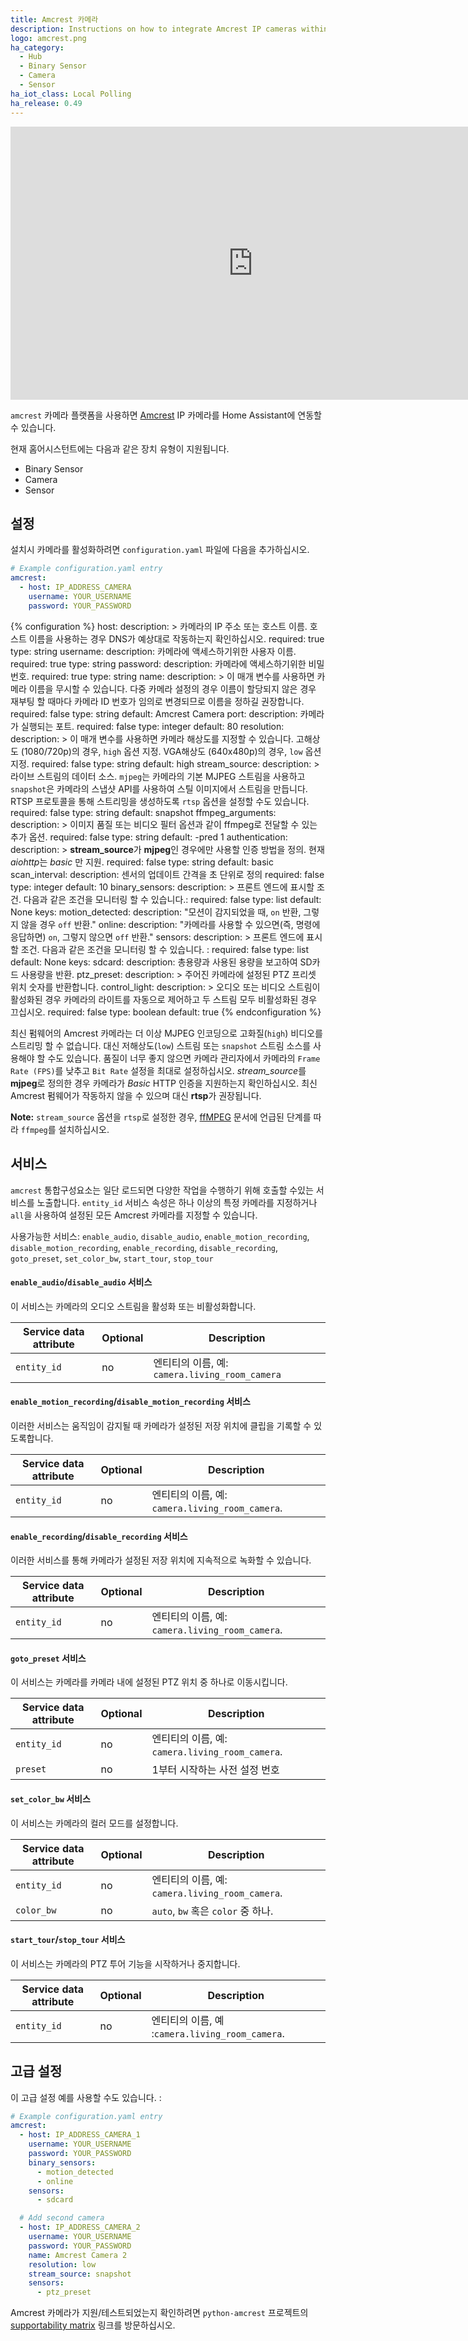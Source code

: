 ```yaml
---
title: Amcrest 카메라
description: Instructions on how to integrate Amcrest IP cameras within Home Assistant.
logo: amcrest.png
ha_category:
  - Hub
  - Binary Sensor
  - Camera
  - Sensor
ha_iot_class: Local Polling
ha_release: 0.49
---
```


<div class='videoWrapper'>
<iframe width="776" height="437" src="https://www.youtube.com/embed/DHH0S2j6uBU" frameborder="0" allow="accelerometer; autoplay; encrypted-media; gyroscope; picture-in-picture" allowfullscreen></iframe>
</div>

`amcrest` 카메라 플랫폼을 사용하면 [Amcrest](https://amcrest.com/) IP 카메라를 Home Assistant에 연동할 수 있습니다.

현재 홈어시스턴트에는 다음과 같은 장치 유형이 지원됩니다.

- Binary Sensor
- Camera
- Sensor


## 설정

설치시 카메라를 활성화하려면 `configuration.yaml` 파일에 다음을 추가하십시오.

```yaml
# Example configuration.yaml entry
amcrest:
  - host: IP_ADDRESS_CAMERA
    username: YOUR_USERNAME
    password: YOUR_PASSWORD

```

{% configuration %}
host:
  description: >
    카메라의 IP 주소 또는 호스트 이름. 호스트 이름을 사용하는 경우 DNS가 예상대로 작동하는지 확인하십시오.
  required: true
  type: string
username:
  description: 카메라에 액세스하기위한 사용자 이름.
  required: true
  type: string
password:
  description: 카메라에 액세스하기위한 비밀번호.
  required: true
  type: string
name:
  description: >
    이 매개 변수를 사용하면 카메라 이름을 무시할 수 있습니다. 다중 카메라 설정의 경우 이름이 할당되지 않은 경우 재부팅 할 때마다 카메라 ID 번호가 임의로 변경되므로 이름을 정하길 권장합니다.
  required: false
  type: string
  default: Amcrest Camera
port:
  description: 카메라가 실행되는 포트.
  required: false
  type: integer
  default: 80
resolution:
  description: >
    이 매개 변수를 사용하면 카메라 해상도를 지정할 수 있습니다.
    고해상도 (1080/720p)의 경우, `high` 옵션 지정.
    VGA해상도 (640x480p)의 경우, `low` 옵션 지정.
  required: false
  type: string
  default: high
stream_source:
  description: >
    라이브 스트림의 데이터 소스. `mjpeg`는 카메라의 기본 MJPEG 스트림을 사용하고 `snapshot`은 카메라의 스냅샷 API를 사용하여 스틸 이미지에서 스트림을 만듭니다. RTSP 프로토콜을 통해 스트리밍을 생성하도록 `rtsp` 옵션을 설정할 수도 있습니다.
  required: false
  type: string
  default: snapshot
ffmpeg_arguments:
  description: >
    이미지 품질 또는 비디오 필터 옵션과 같이 ffmpeg로 전달할 수 있는 추가 옵션.
  required: false
  type: string
  default: -pred 1
authentication:
  description: >
    **stream_source**가 **mjpeg**인 경우에만 사용할 인증 방법을 정의. 현재 *aiohttp*는 *basic* 만 지원.
  required: false
  type: string
  default: basic
scan_interval:
  description: 센서의 업데이트 간격을 초 단위로 정의
  required: false
  type: integer
  default: 10
binary_sensors:
  description: >
    프론트 엔드에 표시할 조건.
    다음과 같은 조건을 모니터링 할 수 있습니다.:
  required: false
  type: list
  default: None
  keys:
    motion_detected:
      description: "모션이 감지되었을 때, `on` 반환, 그렇지 않을 경우 `off` 반환."
    online:
      description: "카메라를 사용할 수 있으면(즉, 명령에 응답하면) `on`, 그렇지 않으면 `off` 반환."
sensors:
  description: >
    프론트 엔드에 표시 할 조건.
    다음과 같은 조건을 모니터링 할 수 있습니다. : 
  required: false
  type: list
  default: None
  keys:
    sdcard:
      description: 총용량과 사용된 용량을 보고하여 SD카드 사용량을 반환.
    ptz_preset:
      description: >
        주어진 카메라에 설정된 PTZ 프리셋 위치 숫자를 반환합니다.
control_light:
  description: >
     오디오 또는 비디오 스트림이 활성화된 경우 카메라의 라이트를 자동으로 제어하고 두 스트림 모두 비활성화된 경우 끄십시오.
  required: false
  type: boolean
  default: true
{% endconfiguration %}

최신 펌웨어의 Amcrest 카메라는 더 이상 MJPEG 인코딩으로 고화질(`high`) 비디오를 스트리밍 할 수 없습니다. 대신 저해상도(`low`) 스트림 또는 `snapshot` 스트림 소스를 사용해야 할 수도 있습니다. 품질이 너무 좋지 않으면 카메라 관리자에서 카메라의 `Frame Rate (FPS)`를 낮추고 `Bit Rate` 설정을 최대로 설정하십시오. *stream_source*를 **mjpeg**로 정의한 경우 카메라가 *Basic* HTTP 인증을 지원하는지 확인하십시오. 최신 Amcrest 펌웨어가 작동하지 않을 수 있으며 대신 **rtsp**가 권장됩니다.

**Note:** `stream_source` 옵션을 `rtsp`로 설정한 경우, [ffMPEG](/integrations/ffmpeg/) 문서에 언급된 단계를 따라 `ffmpeg`를 설치하십시오.

## 서비스

`amcrest` 통합구성요소는 일단 로드되면 다양한 작업을 수행하기 위해 호출할 수있는 서비스를 노출합니다. `entity_id` 서비스 속성은 하나 이상의 특정 카메라를 지정하거나 `all`을 사용하여 설정된 모든 Amcrest 카메라를 지정할 수 있습니다.

사용가능한 서비스:
`enable_audio`, `disable_audio`,
`enable_motion_recording`, `disable_motion_recording`,
`enable_recording`, `disable_recording`,
`goto_preset`, `set_color_bw`,
`start_tour`, `stop_tour`

#### `enable_audio`/`disable_audio` 서비스

이 서비스는 카메라의 오디오 스트림을 활성화 또는 비활성화합니다.

Service data attribute | Optional | Description
-|-|-
`entity_id` | no | 엔티티의 이름, 예: `camera.living_room_camera`

#### `enable_motion_recording`/`disable_motion_recording` 서비스

이러한 서비스는 움직임이 감지될 때 카메라가 설정된 저장 위치에 클립을 기록할 수 있도록합니다.

Service data attribute | Optional | Description
-|-|-
`entity_id` | no | 엔티티의 이름, 예: `camera.living_room_camera`.

#### `enable_recording`/`disable_recording` 서비스

이러한 서비스를 통해 카메라가 설정된 저장 위치에 지속적으로 녹화할 수 있습니다.

Service data attribute | Optional | Description
-|-|-
`entity_id` | no | 엔티티의 이름, 예: `camera.living_room_camera`.

#### `goto_preset` 서비스

이 서비스는 카메라를 카메라 내에 설정된 PTZ 위치 중 하나로 이동시킵니다.

Service data attribute | Optional | Description
-|-|-
`entity_id` | no | 엔티티의 이름, 예: `camera.living_room_camera`.
`preset` | no | 1부터 시작하는 사전 설정 번호

#### `set_color_bw` 서비스

이 서비스는 카메라의 컬러 모드를 설정합니다.

Service data attribute | Optional | Description
-|-|-
`entity_id` | no | 엔티티의 이름, 예: `camera.living_room_camera`.
`color_bw` | no | `auto`, `bw` 혹은 `color` 중 하나.

#### `start_tour`/`stop_tour` 서비스

이 서비스는 카메라의 PTZ 투어 기능을 시작하거나 중지합니다.

Service data attribute | Optional | Description
-|-|-
`entity_id` | no | 엔티티의 이름, 예 :`camera.living_room_camera`.

## 고급 설정

이 고급 설정 예를 사용할 수도 있습니다. : 

```yaml
# Example configuration.yaml entry
amcrest:
  - host: IP_ADDRESS_CAMERA_1
    username: YOUR_USERNAME
    password: YOUR_PASSWORD
    binary_sensors:
      - motion_detected
      - online
    sensors:
      - sdcard

  # Add second camera
  - host: IP_ADDRESS_CAMERA_2
    username: YOUR_USERNAME
    password: YOUR_PASSWORD
    name: Amcrest Camera 2
    resolution: low
    stream_source: snapshot
    sensors:
      - ptz_preset
```

Amcrest 카메라가 지원/테스트되었는지 확인하려면 `python-amcrest` 프로젝트의 [supportability matrix](https://github.com/tchellomello/python-amcrest#supportability-matrix) 링크를 방문하십시오.